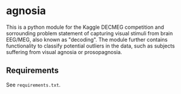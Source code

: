 # agnosia

This is a python module for the Kaggle DECMEG competition and sorrounding
problem statement of capturing visual stimuli from brain EEG/MEG, also known
as "decoding". The module further contains functionality to classify potential
outliers in the data, such as subjects suffering from visual agnosia or
prosopagnosia.

## Requirements

See `requirements.txt`.
